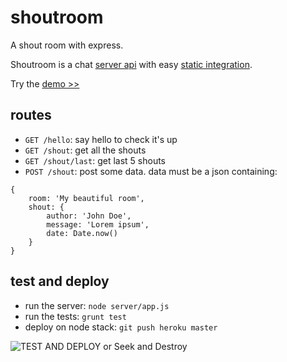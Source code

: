shoutroom
===========

A shout room with express.

Shoutroom is a chat [server api](https://github.com/enguerran/shoutroom/tree/master/server) with easy [static integration](https://github.com/enguerran/shoutroom/tree/master/client). 

Try the [demo >>](http://tranquil-cliffs-6650.herokuapp.com/client/)

## routes

* `GET /hello`: say hello to check it's up
* `GET /shout`: get all the shouts
* `GET /shout/last`: get last 5 shouts
* `POST /shout`: post some data. data must be a json containing:

```
{
    room: 'My beautiful room',
    shout: {
        author: 'John Doe',
        message: 'Lorem ipsum',
        date: Date.now()
    }
}
```

## test and deploy

* run the server: `node server/app.js`
* run the tests: `grunt test`
* deploy on node stack: `git push heroku master`

![TEST AND DEPLOY or Seek and Destroy](http://cl.ly/image/021F0X2h1W1W/test-and-deploy-or-seek-and-destroy-1.png)